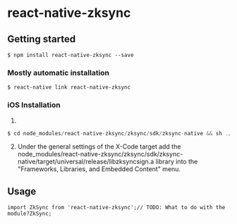 # react-native-zksync

## Getting started

`$ npm install react-native-zksync --save`

### Mostly automatic installation

`$ react-native link react-native-zksync`

### iOS Installation

1.

```jsx
$ cd node_modules/react-native-zksync/zksync/sdk/zksync-native && sh ./scripts/ios_post_install.sh
```

2. Under the general settings of the X-Code target add the node_modules/react-native-zksync/zksync/sdk/zksync-native/target/universal/release/libzksyncsign.a library into the "Frameworks, Libraries, and Embedded Content" menu.

## Usage

```
import ZkSync from 'react-native-zksync';// TODO: What to do with the module?ZkSync;
```
